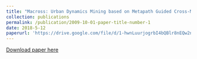 ```yaml
---
title: "Macross: Urban Dynamics Mining based on Metapath Guided Cross-Modal Embedding"
collection: publications
permalink: /publication/2009-10-01-paper-title-number-1
date: 2018-5-12
paperurl: 'https://drive.google.com/file/d/1-hwnLuurjogrbI4bQBlr8nEQw2nn5yNj/view?usp=sharing'
---
```


[Download paper here](https://drive.google.com/file/d/1-hwnLuurjogrbI4bQBlr8nEQw2nn5yNj/view?usp=sharing)

